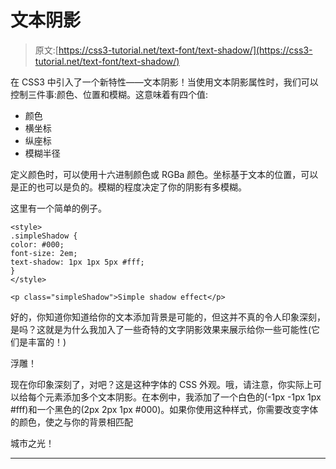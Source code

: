 # 文本阴影

> 原文:[https://css3-tutorial.net/text-font/text-shadow/](https://css3-tutorial.net/text-font/text-shadow/)

在 CSS3 中引入了一个新特性——文本阴影！当使用文本阴影属性时，我们可以控制三件事:颜色、位置和模糊。这意味着有四个值:

*   颜色
*   横坐标
*   纵座标
*   模糊半径

定义颜色时，可以使用十六进制颜色或 RGBa 颜色。坐标基于文本的位置，可以是正的也可以是负的。模糊的程度决定了你的阴影有多模糊。

这里有一个简单的例子。

```
<style>
.simpleShadow {
color: #000;
font-size: 2em;
text-shadow: 1px 1px 5px #fff;
}
</style>

<p class="simpleShadow">Simple shadow effect</p>
```

好的，你知道你知道给你的文本添加背景是可能的，但这并不真的令人印象深刻，是吗？这就是为什么我加入了一些奇特的文字阴影效果来展示给你一些可能性(它们是丰富的！)

<input type="hidden" name="IL_IN_ARTICLE">

浮雕！

现在你印象深刻了，对吧？这是这种字体的 CSS 外观。哦，请注意，你实际上可以给每个元素添加多个文本阴影。在本例中，我添加了一个白色的(-1px -1px 1px #fff)和一个黑色的(2px 2px 1px #000)。如果你使用这种样式，你需要改变字体的颜色，使之与你的背景相匹配

城市之光！

* * *